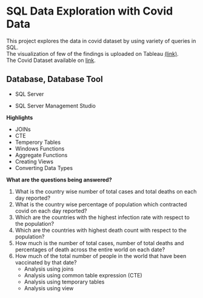 # SQL Data Exploration with Covid Data

This project explores the data in covid dataset by using variety of queries in SQL. <br>
The visualization of few of the findings is uploaded on Tableau [(link)](https://public.tableau.com/app/profile/shreeyajoshi2013/viz/Project_Covid_Data/Dashboard1). <br>
The Covid Dataset available on [link](https://ourworldindata.org/covid-deaths).

## **Database, Database Tool** 

* SQL Server

* SQL Server Management Studio

**Highlights**
* JOINs
* CTE
* Temperory Tables 
* Windows Functions 
* Aggregate Functions
* Creating Views
* Converting Data Types 


**What are the questions being answered?**
1)	What is the country wise number of total cases and total deaths on each day reported?
2)	What is the country wise percentage of population which contracted covid on each day reported?
3)	Which are the countries with the highest infection rate with respect to the population?
4)	Which are the countries with highest death count with respect to the population?
5)	How much is the number of total cases, number of total deaths and percentages of death across the entire world on each date?
6)	How much of the total number of people in the world that have been vaccinated by that date?
    * Analysis using joins
    * Analysis using common table expression (CTE)
    * Analysis using temporary tables
    * Analysis using view



